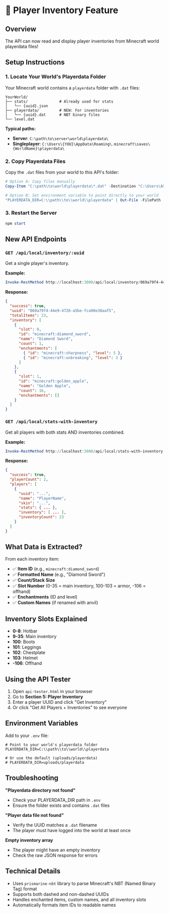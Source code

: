 # 🎒 Player Inventory Feature

## Overview
The API can now read and display player inventories from Minecraft world playerdata files!

## Setup Instructions

### 1. Locate Your World's Playerdata Folder

Your Minecraft world contains a `playerdata` folder with `.dat` files:

```
YourWorld/
├── stats/              # Already used for stats
│   └── {uuid}.json
├── playerdata/         # NEW: For inventories
│   └── {uuid}.dat      # NBT binary files
└── level.dat
```

**Typical paths:**
- **Server**: `C:\path\to\server\world\playerdata\`
- **Singleplayer**: `C:\Users\{YOU}\AppData\Roaming\.minecraft\saves\{WorldName}\playerdata\`

### 2. Copy Playerdata Files

Copy the `.dat` files from your world to this API's folder:

```powershell
# Option A: Copy files manually
Copy-Item "C:\path\to\world\playerdata\*.dat" -Destination "C:\Users\ASUS\Desktop\MinecraftStatsAPI\uploads\playerdata\"

# Option B: Set environment variable to point directly to your world
"PLAYERDATA_DIR=C:\\path\\to\\world\\playerdata" | Out-File -FilePath .env -Append -Encoding ascii
```

### 3. Restart the Server

```powershell
npm start
```

## New API Endpoints

### `GET /api/local/inventory/:uuid`
Get a single player's inventory.

**Example:**
```powershell
Invoke-RestMethod http://localhost:3000/api/local/inventory/069a79f4-44e9-4726-a5be-fca90e38aaf5
```

**Response:**
```json
{
  "success": true,
  "uuid": "069a79f4-44e9-4726-a5be-fca90e38aaf5",
  "totalItems": 23,
  "inventory": [
    {
      "slot": 0,
      "id": "minecraft:diamond_sword",
      "name": "Diamond Sword",
      "count": 1,
      "enchantments": [
        { "id": "minecraft:sharpness", "level": 5 },
        { "id": "minecraft:unbreaking", "level": 3 }
      ]
    },
    {
      "slot": 1,
      "id": "minecraft:golden_apple",
      "name": "Golden Apple",
      "count": 16,
      "enchantments": []
    }
  ]
}
```

### `GET /api/local/stats-with-inventory`
Get all players with both stats AND inventories combined.

**Example:**
```powershell
Invoke-RestMethod http://localhost:3000/api/local/stats-with-inventory
```

**Response:**
```json
{
  "success": true,
  "playerCount": 2,
  "players": [
    {
      "uuid": "...",
      "name": "PlayerName",
      "skin": "...",
      "stats": { ... },
      "inventory": [ ... ],
      "inventoryCount": 23
    }
  ]
}
```

## What Data is Extracted?

From each inventory item:
- ✅ **Item ID** (e.g., `minecraft:diamond_sword`)
- ✅ **Formatted Name** (e.g., "Diamond Sword")
- ✅ **Count/Stack Size**
- ✅ **Slot Number** (0-35 = main inventory, 100-103 = armor, -106 = offhand)
- ✅ **Enchantments** (ID and level)
- ✅ **Custom Names** (if renamed with anvil)

## Inventory Slots Explained

- **0-8**: Hotbar
- **9-35**: Main inventory
- **100**: Boots
- **101**: Leggings  
- **102**: Chestplate
- **103**: Helmet
- **-106**: Offhand

## Using the API Tester

1. Open `api-tester.html` in your browser
2. Go to **Section 5: Player Inventory**
3. Enter a player UUID and click "Get Inventory"
4. Or click "Get All Players + Inventories" to see everyone

## Environment Variables

Add to your `.env` file:

```env
# Point to your world's playerdata folder
PLAYERDATA_DIR=C:\\path\\to\\world\\playerdata

# Or use the default (uploads/playerdata)
# PLAYERDATA_DIR=uploads/playerdata
```

## Troubleshooting

**"Playerdata directory not found"**
- Check your PLAYERDATA_DIR path in `.env`
- Ensure the folder exists and contains `.dat` files

**"Player data file not found"**
- Verify the UUID matches a `.dat` filename
- The player must have logged into the world at least once

**Empty inventory array**
- The player might have an empty inventory
- Check the raw JSON response for errors

## Technical Details

- Uses `prismarine-nbt` library to parse Minecraft's NBT (Named Binary Tag) format
- Supports both dashed and non-dashed UUIDs
- Handles enchanted items, custom names, and all inventory slots
- Automatically formats item IDs to readable names
